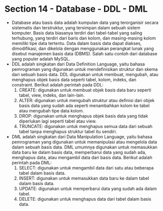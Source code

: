 # Section 14 - Database - DDL - DML
- Database atau basis data adalah kumpulan data yang terorganisir secara sistematis dan terstruktur, yang tersimpan dalam sebuah sistem komputer. Basis data biasanya terdiri dari tabel-tabel yang saling terhubung, yang terdiri dari baris dan kolom, dan masing-masing kolom memiliki tipe data tertentu. Data dalam basis data dapat diakses, dimodifikasi, dan dikelola dengan menggunakan perangkat lunak yang disebut manajemen basis data (DBMS). Salah satu contoh dari database yang populer adalah MySQL.
- DDL adalah singkatan dari Data Definition Language, yaitu bahasa pemrograman yang digunakan untuk mendefinisikan struktur dan skema dari sebuah basis data. DDL digunakan untuk membuat, mengubah, atau menghapus objek basis data seperti tabel, kolom, indeks, dan constraint. Berikut adalah perintah pada DDL:
    1. CREATE: digunakan untuk membuat objek basis data baru seperti tabel, view, indeks, dan lain-lain.
    2. ALTER: digunakan untuk mengubah struktur atau definisi dari objek basis data yang sudah ada seperti menambahkan kolom ke tabel atau mengubah tipe data kolom.
    3. DROP: digunakan untuk menghapus objek basis data yang tidak diperlukan lagi seperti tabel atau view.
    4. TRUNCATE: digunakan untuk menghapus semua data dari sebuah tabel tanpa menghapus struktur tabel itu sendiri.
- DML adalah singkatan dari Data Manipulation Language, yaitu bahasa pemrograman yang digunakan untuk memanipulasi atau mengelola data dalam sebuah basis data. DML umumnya digunakan untuk memasukkan data baru ke dalam basis data, memperbarui data yang sudah ada, menghapus data, atau mengambil data dari basis data. Berikut adalah perintah pada DML:
    1. SELECT: digunakan untuk mengambil data dari satu atau beberapa tabel dalam basis data.
    2. INSERT: digunakan untuk memasukkan data baru ke dalam tabel dalam basis data.
    3. UPDATE: digunakan untuk memperbarui data yang sudah ada dalam tabel.
    4. DELETE: digunakan untuk menghapus data dari tabel dalam basis data.
